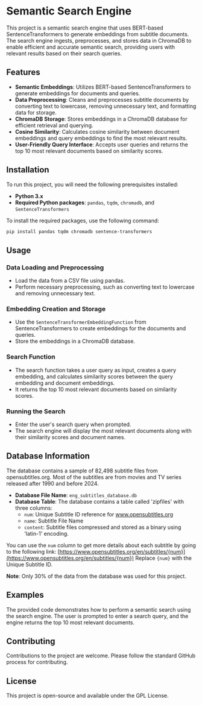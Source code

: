# Semantic Search Engine

This project is a semantic search engine that uses BERT-based SentenceTransformers to generate embeddings from subtitle documents. The search engine ingests, preprocesses, and stores data in ChromaDB to enable efficient and accurate semantic search, providing users with relevant results based on their search queries.

## Features

- **Semantic Embeddings**: Utilizes BERT-based SentenceTransformers to generate embeddings for documents and queries.
- **Data Preprocessing**: Cleans and preprocesses subtitle documents by converting text to lowercase, removing unnecessary text, and formatting data for storage.
- **ChromaDB Storage**: Stores embeddings in a ChromaDB database for efficient retrieval and querying.
- **Cosine Similarity**: Calculates cosine similarity between document embeddings and query embeddings to find the most relevant results.
- **User-Friendly Query Interface**: Accepts user queries and returns the top 10 most relevant documents based on similarity scores.

## Installation

To run this project, you will need the following prerequisites installed:

- **Python 3.x**
- **Required Python packages**: `pandas`, `tqdm`, `chromadb`, and `SentenceTransformers`

To install the required packages, use the following command:

```bash
pip install pandas tqdm chromadb sentence-transformers
```


## Usage

### Data Loading and Preprocessing

- Load the data from a CSV file using pandas.
- Perform necessary preprocessing, such as converting text to lowercase and removing unnecessary text.

### Embedding Creation and Storage

- Use the `SentenceTransformerEmbeddingFunction` from SentenceTransformers to create embeddings for the documents and queries.
- Store the embeddings in a ChromaDB database.

### Search Function

- The search function takes a user query as input, creates a query embedding, and calculates similarity scores between the query embedding and document embeddings.
- It returns the top 10 most relevant documents based on similarity scores.

### Running the Search

- Enter the user's search query when prompted.
- The search engine will display the most relevant documents along with their similarity scores and document names.

## Database Information

The database contains a sample of 82,498 subtitle files from opensubtitles.org. Most of the subtitles are from movies and TV series released after 1990 and before 2024.

- **Database File Name**: `eng_subtitles_database.db`
- **Database Table**: The database contains a table called 'zipfiles' with three columns:
    - `num`: Unique Subtitle ID reference for www.opensubtitles.org
    - `name`: Subtitle File Name
    - `content`: Subtitle files compressed and stored as a binary using 'latin-1' encoding.

You can use the `num` column to get more details about each subtitle by going to the following link:
[https://www.opensubtitles.org/en/subtitles/{num}](https://www.opensubtitles.org/en/subtitles/{num})
Replace `{num}` with the Unique Subtitle ID.

**Note**: Only 30% of the data from the database was used for this project.

## Examples

The provided code demonstrates how to perform a semantic search using the search engine. The user is prompted to enter a search query, and the engine returns the top 10 most relevant documents.

## Contributing

Contributions to the project are welcome. Please follow the standard GitHub process for contributing.

## License

This project is open-source and available under the GPL License.
